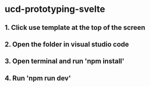 # ucd-prototyping-svelte

## 1. Click use template at the top of the screen
## 2. Open the folder in visual studio code
## 3. Open terminal and run 'npm install'
## 4. Run 'npm run dev'



 
